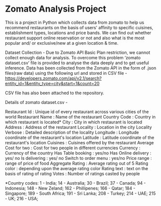 # Zomato Analysis Project
This is a project in Python which collects data from zomato to help us recommend restaurants on the basis of users' affinity to specific cuisines, establishment types, locations and price bands. We can find out whether restaurant support online reservation or not and also what is the most popular and/ or exclusive/new at a given location & time.

Dataset Collection -
Due to Zomato API Basic Plan restriction, we cannot collect enough data for analysis. To overcome this problem ‘zomato dataset.csv’ file is provided to analyse the data deeply and to get useful inference.
Data has been collected from the Zomato API in the form of .json files(raw data) using the following url and stored in CSV file -
https://developers.zomato.com/api/v2.1/search?entity_id=1&entity_type=city&start=1&count=20

CSV file has also been attached to the repository.

Details of zomato dataset.csv -


Restaurant Id : Unique id of every restaurant across various cities of the world
Restaurant Name : Name of the restaurant
Country Code : Country in which restaurant is located*
City : City in which restaurant is located
Address : Address of the restaurant
Locality : Location in the city
Locality Verbose : Detailed description of the locality
Longitude : Longitude coordinate of the restaurant's location
Latitude : Latitude coordinate of the restaurant's location
Cuisines : Cuisines offered by the restaurant
Average Cost for two : Cost for two people in different currencies
Currency : Currency of the country
Has Table booking : yes/no
Has Online delivery : yes/ no
Is delivering : yes/ no
Switch to order menu : yes/no
Price range : range of price of food
Aggregate Rating : Average rating out of 5
Rating color : depending upon the average rating color
Rating text : text on the basis of rating of rating
Votes : Number of ratings casted by people

*Country codes:
1 - India;
14 - Australia;
30 - Brazil;
37 - Canada;
94 - Indonesia;
148 - New Zeland;
162 - Phillipenes;
166 - Qatar;
184 - Singapore;
189 - South Africa;
191 - Sri Lanka;
208 - Turkey;
214 - UAE;
215 - UK;
216 - USA;
